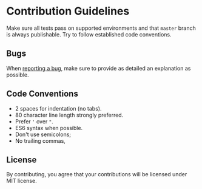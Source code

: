 # Contribution Guidelines

Make sure all tests pass on supported environments and that `master` branch
is always publishable. Try to follow established code conventions.

## Bugs

When [reporting a bug](https://github.com/mareksuscak/flatten-deep-js/issues/new),
make sure to provide as detailed an explanation as possible.

## Code Conventions

* 2 spaces for indentation (no tabs).
* 80 character line length strongly preferred.
* Prefer `'` over `"`.
* ES6 syntax when possible.
* Don't use semicolons;
* No trailing commas,

## License

By contributing, you agree that your contributions will be licensed under
MIT license.
